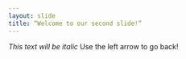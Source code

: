 ```yaml
---
layout: slide
title: “Welcome to our second slide!”
---
```

*This text will be italic*
Use the left arrow to go back!
